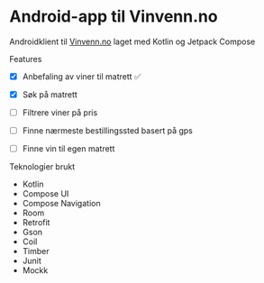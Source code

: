 # Android-app til Vinvenn.no
Androidklient til [Vinvenn.no](https://vinvenn.no) laget med Kotlin og Jetpack Compose

Features
* [x] Anbefaling av viner til matrett ✅
* [x] Søk på matrett
* [ ] Filtrere viner på pris
* [ ] Finne nærmeste bestillingssted basert på gps
* [ ] Finne vin til egen matrett


Teknologier brukt
* Kotlin
* Compose UI
* Compose Navigation
* Room
* Retrofit
* Gson
* Coil
* Timber
* Junit
* Mockk
